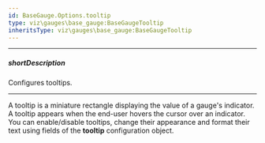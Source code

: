 ```yaml
---
id: BaseGauge.Options.tooltip
type: viz\gauges\base_gauge:BaseGaugeTooltip
inheritsType: viz\gauges\base_gauge:BaseGaugeTooltip
---
```

---
##### shortDescription
Configures tooltips.

---
A tooltip is a miniature rectangle displaying the value of a gauge's indicator. A tooltip appears when the end-user hovers the cursor over an indicator. You can enable/disable tooltips, change their appearance and format their text using fields of the **tooltip** configuration object.